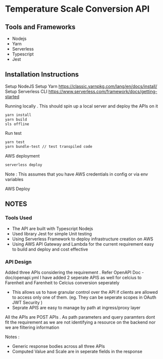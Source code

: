# Temperature Scale Conversion API

## Tools and Frameworks

* Nodejs
* Yarn
* Serverless
* Typescript
* Jest

## Installation Instructions

Setup NodeJS
Setup Yarn <https://classic.yarnpkg.com/lang/en/docs/install/>
Setup Serverless CLI <https://www.serverless.com/framework/docs/getting-started>

Running locally . This should spin up a local server and deploy the APIs on it

```sh
yarn install
yarn build
sls offline 
```

Run test

```sh
yarn test
yarn bundle-test // test transpiled code 
```

AWS deployment

```sh
serverless deploy
```

Note : This assumes that you have AWS credentials in config or via env variables

AWS Deploy

## NOTES

### Tools Used

* The API are built with Typescript Nodejs
* Used library Jest for simple Unit testing
* Using Serverless Framework to deploy infrastructure creation on AWS
* Using AWS API Gateway and Lambda for the current requirement easy to build and deploy and cost effective

### API Design

Added three APIs considering the requirement . Refer OpenAPI Doc - doc/openapi.yml
I have added 2 seperate APIS as well for celcius to Farenheit and Farenheit to Celcius conversion seperately

* This allows us to have granular control over the API if clients are allowed to access only one of them. (eg. They can be seperate scopes in OAuth JWT Security )
* Seprate APIS are easy to manage by path at ingress/proxy layer

All the APIs are POST APIs . As path parameters and query paramters dont fit the requirement as we are not identifying a resource on the backend nor we are filtering information

Notes :

* Generic response bodies across all three APIs
* Computed Value and Scale are in seperate fields in the response
